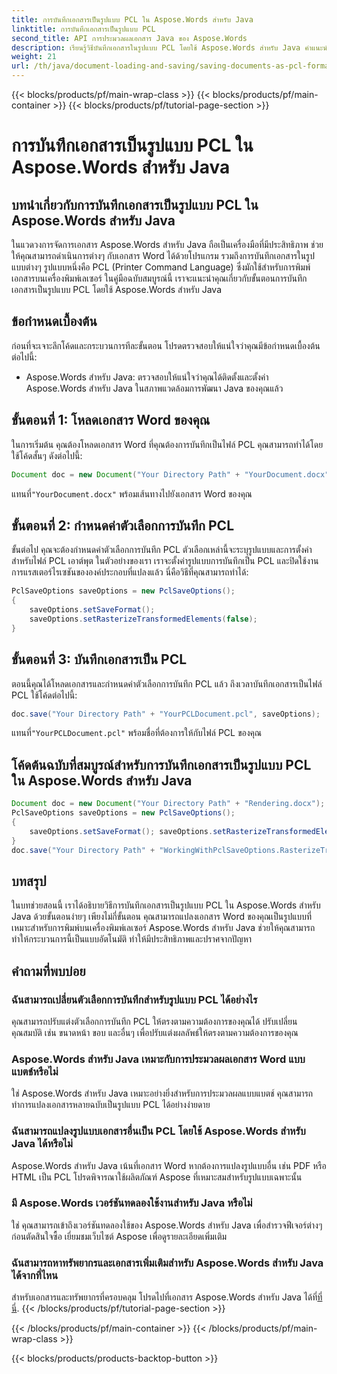 ```yaml
---
title: การบันทึกเอกสารเป็นรูปแบบ PCL ใน Aspose.Words สำหรับ Java
linktitle: การบันทึกเอกสารเป็นรูปแบบ PCL
second_title: API การประมวลผลเอกสาร Java ของ Aspose.Words
description: เรียนรู้วิธีบันทึกเอกสารในรูปแบบ PCL โดยใช้ Aspose.Words สำหรับ Java คำแนะนำทีละขั้นตอนและตัวอย่างโค้ดสำหรับการแปลงเอกสารอย่างมีประสิทธิภาพ
weight: 21
url: /th/java/document-loading-and-saving/saving-documents-as-pcl-format/
---
```


{{< blocks/products/pf/main-wrap-class >}}
{{< blocks/products/pf/main-container >}}
{{< blocks/products/pf/tutorial-page-section >}}

# การบันทึกเอกสารเป็นรูปแบบ PCL ใน Aspose.Words สำหรับ Java


## บทนำเกี่ยวกับการบันทึกเอกสารเป็นรูปแบบ PCL ใน Aspose.Words สำหรับ Java

ในแวดวงการจัดการเอกสาร Aspose.Words สำหรับ Java ถือเป็นเครื่องมือที่มีประสิทธิภาพ ช่วยให้คุณสามารถดำเนินการต่างๆ กับเอกสาร Word ได้ด้วยโปรแกรม รวมถึงการบันทึกเอกสารในรูปแบบต่างๆ รูปแบบหนึ่งคือ PCL (Printer Command Language) ซึ่งมักใช้สำหรับการพิมพ์เอกสารบนเครื่องพิมพ์เลเซอร์ ในคู่มือฉบับสมบูรณ์นี้ เราจะแนะนำคุณเกี่ยวกับขั้นตอนการบันทึกเอกสารเป็นรูปแบบ PCL โดยใช้ Aspose.Words สำหรับ Java

## ข้อกำหนดเบื้องต้น

ก่อนที่จะเจาะลึกโค้ดและกระบวนการทีละขั้นตอน โปรดตรวจสอบให้แน่ใจว่าคุณมีข้อกำหนดเบื้องต้นต่อไปนี้:

- Aspose.Words สำหรับ Java: ตรวจสอบให้แน่ใจว่าคุณได้ติดตั้งและตั้งค่า Aspose.Words สำหรับ Java ในสภาพแวดล้อมการพัฒนา Java ของคุณแล้ว

## ขั้นตอนที่ 1: โหลดเอกสาร Word ของคุณ

ในการเริ่มต้น คุณต้องโหลดเอกสาร Word ที่คุณต้องการบันทึกเป็นไฟล์ PCL คุณสามารถทำได้โดยใช้โค้ดสั้นๆ ดังต่อไปนี้:

```java
Document doc = new Document("Your Directory Path" + "YourDocument.docx");
```

 แทนที่`"YourDocument.docx"` พร้อมเส้นทางไปยังเอกสาร Word ของคุณ

## ขั้นตอนที่ 2: กำหนดค่าตัวเลือกการบันทึก PCL

ขั้นต่อไป คุณจะต้องกำหนดค่าตัวเลือกการบันทึก PCL ตัวเลือกเหล่านี้จะระบุรูปแบบและการตั้งค่าสำหรับไฟล์ PCL เอาต์พุต ในตัวอย่างของเรา เราจะตั้งค่ารูปแบบการบันทึกเป็น PCL และปิดใช้งานการแรสเตอร์ไรเซชันขององค์ประกอบที่แปลงแล้ว นี่คือวิธีที่คุณสามารถทำได้:

```java
PclSaveOptions saveOptions = new PclSaveOptions();
{
	saveOptions.setSaveFormat();
	saveOptions.setRasterizeTransformedElements(false);
}
```

## ขั้นตอนที่ 3: บันทึกเอกสารเป็น PCL

ตอนนี้คุณได้โหลดเอกสารและกำหนดค่าตัวเลือกการบันทึก PCL แล้ว ถึงเวลาบันทึกเอกสารเป็นไฟล์ PCL ใช้โค้ดต่อไปนี้:

```java
doc.save("Your Directory Path" + "YourPCLDocument.pcl", saveOptions);
```

 แทนที่`"YourPCLDocument.pcl"` พร้อมชื่อที่ต้องการให้กับไฟล์ PCL ของคุณ

## โค้ดต้นฉบับที่สมบูรณ์สำหรับการบันทึกเอกสารเป็นรูปแบบ PCL ใน Aspose.Words สำหรับ Java

```java
Document doc = new Document("Your Directory Path" + "Rendering.docx");
PclSaveOptions saveOptions = new PclSaveOptions();
{
	saveOptions.setSaveFormat(); saveOptions.setRasterizeTransformedElements(false);
}
doc.save("Your Directory Path" + "WorkingWithPclSaveOptions.RasterizeTransformedElements.pcl", saveOptions);
```

## บทสรุป

ในบทช่วยสอนนี้ เราได้อธิบายวิธีการบันทึกเอกสารเป็นรูปแบบ PCL ใน Aspose.Words สำหรับ Java ด้วยขั้นตอนง่ายๆ เพียงไม่กี่ขั้นตอน คุณสามารถแปลงเอกสาร Word ของคุณเป็นรูปแบบที่เหมาะสำหรับการพิมพ์บนเครื่องพิมพ์เลเซอร์ Aspose.Words สำหรับ Java ช่วยให้คุณสามารถทำให้กระบวนการนี้เป็นแบบอัตโนมัติ ทำให้มีประสิทธิภาพและปราศจากปัญหา

## คำถามที่พบบ่อย

### ฉันสามารถเปลี่ยนตัวเลือกการบันทึกสำหรับรูปแบบ PCL ได้อย่างไร

คุณสามารถปรับแต่งตัวเลือกการบันทึก PCL ให้ตรงตามความต้องการของคุณได้ ปรับเปลี่ยนคุณสมบัติ เช่น ขนาดหน้า ขอบ และอื่นๆ เพื่อปรับแต่งผลลัพธ์ให้ตรงตามความต้องการของคุณ

### Aspose.Words สำหรับ Java เหมาะกับการประมวลผลเอกสาร Word แบบแบตช์หรือไม่

ใช่ Aspose.Words สำหรับ Java เหมาะอย่างยิ่งสำหรับการประมวลผลแบบแบตช์ คุณสามารถทำการแปลงเอกสารหลายฉบับเป็นรูปแบบ PCL ได้อย่างง่ายดาย

### ฉันสามารถแปลงรูปแบบเอกสารอื่นเป็น PCL โดยใช้ Aspose.Words สำหรับ Java ได้หรือไม่

Aspose.Words สำหรับ Java เน้นที่เอกสาร Word หากต้องการแปลงรูปแบบอื่น เช่น PDF หรือ HTML เป็น PCL โปรดพิจารณาใช้ผลิตภัณฑ์ Aspose ที่เหมาะสมสำหรับรูปแบบเฉพาะนั้น

### มี Aspose.Words เวอร์ชันทดลองใช้งานสำหรับ Java หรือไม่

ใช่ คุณสามารถเข้าถึงเวอร์ชันทดลองใช้ของ Aspose.Words สำหรับ Java เพื่อสำรวจฟีเจอร์ต่างๆ ก่อนตัดสินใจซื้อ เยี่ยมชมเว็บไซต์ Aspose เพื่อดูรายละเอียดเพิ่มเติม

### ฉันสามารถหาทรัพยากรและเอกสารเพิ่มเติมสำหรับ Aspose.Words สำหรับ Java ได้จากที่ไหน

 สำหรับเอกสารและทรัพยากรที่ครอบคลุม โปรดไปที่เอกสาร Aspose.Words สำหรับ Java ได้ที่[ที่นี่](https://reference.aspose.com/words/java/).
{{< /blocks/products/pf/tutorial-page-section >}}

{{< /blocks/products/pf/main-container >}}
{{< /blocks/products/pf/main-wrap-class >}}

{{< blocks/products/products-backtop-button >}}
